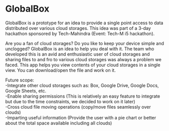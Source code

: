 # GlobalBox
GlobalBox is a prototype for an idea to provide a single point access to data distributed over various cloud storages.
This idea was part of a 3-day hackathon sponsored by Tech-Mahindra (Event: Tech-M i5 hackathon).

Are you a fan of cloud storages? Do you like to keep your device simple and unclogged? GlobalBox is an idea to help you deal with it. The team who developed this is an avid and enthusiastic user of cloud storages and sharing files to and fro to various cloud storages was always a problem we faced. 
This app helps you view contents of your cloud storages in a single view. You can download/open the file and work on it. 


Future scope:
<br>
-Integrate other cloud storages such as: Box, Google Drive, Google Docs, Google Sheets, etc.<br>
-Enable sharing permissions (This is relatively an easy feature to integrate but due to the time constraints, we decided to work on it later)<br>
-Cross cloud file moving operations (copy/move files seamlessly over clouds)<br>
-Imparting useful information (Provide the user with a pie chart or better about the total space available including all clouds)<br>

